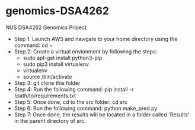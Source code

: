 # genomics-DSA4262
NUS DSA4262 Genomics Project
- Step 1: Launch AWS and navigate to your home directory using the command: cd ~
- Step 2: Create a virtual envionment by following the steps:
  - sudo apt-get install python3-pip
  - sudo pip3 install virtualenv 
  - virtualenv <venv name>
  - source <venv name>/bin/activate
 - Step 3: git clone this folder
 - Step 4: Run the following command: pip install -r /path/to/requirements.txt
 - Step 5: Once done, cd to the src folder: cd src
 - Step 6: Run the following command: python make_pred.py
 - Step 7: Once done, the results will be located in a folder called 'Results' in the parent directory of src. 
 
